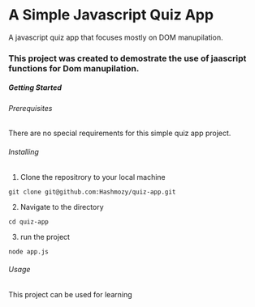 # A Simple Javascript Quiz App

A javascript quiz app that focuses mostly on DOM manupilation.

### This project was created to demostrate the use of jaascript functions for Dom manupilation.

##### Getting Started

###### Prerequisites

There are no special requirements for this simple quiz app project.

###### Installing

1. Clone the repositrory to your local machine

```
git clone git@github.com:Hashmozy/quiz-app.git
```

2. Navigate to the directory

```
cd quiz-app
```

3. run the project

```
node app.js
```

###### Usage

This project can be used for learning
